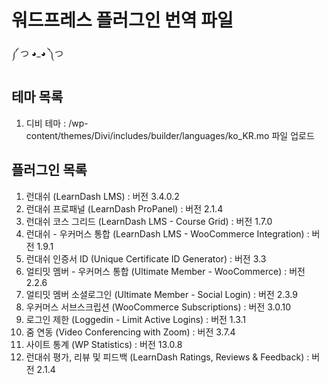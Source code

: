 # 워드프레스 플러그인 번역 파일

༼ つ ◕_◕ ༽つ

## 테마 목록
01. 디비 테마
	: /wp-content/themes/Divi/includes/builder/languages/ko_KR.mo 파일 업로드

## 플러그인 목록
01. 런대쉬 (LearnDash LMS)
	: 버전 3.4.0.2
02. 런대쉬 프로패널 (LearnDash ProPanel)
	: 버전 2.1.4
03. 런대쉬 코스 그리드 (LearnDash LMS - Course Grid)
	: 버전 1.7.0
04. 런대쉬 - 우커머스 통합 (LearnDash LMS - WooCommerce Integration)
	: 버전 1.9.1
05. 런대쉬 인증서 ID (Unique Certificate ID Generator)
	: 버전 3.3
06. 얼티밋 멤버 - 우커머스 통합 (Ultimate Member - WooCommerce)
	: 버전 2.2.6
07. 얼티밋 멤버 소셜로그인 (Ultimate Member - Social Login)
	: 버전 2.3.9
08. 우커머스 서브스크립션 (WooCommerce Subscriptions)
	: 버전 3.0.10
09. 로그인 제한 (Loggedin - Limit Active Logins)
	: 버전 1.3.1
10. 줌 연동 (Video Conferencing with Zoom)
	: 버전 3.7.4
11. 사이트 통계 (WP Statistics)
	: 버전 13.0.8
12. 런대쉬 평가, 리뷰 및 피드백 (LearnDash Ratings, Reviews & Feedback)
	: 버전 2.1.4